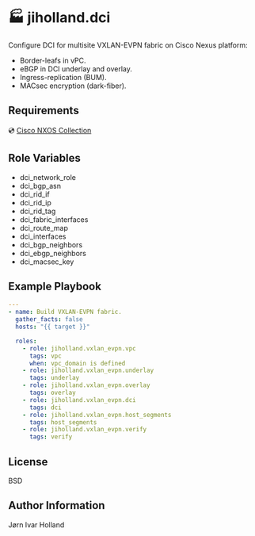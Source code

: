 🏭 jiholland.dci
=================

Configure DCI for multisite VXLAN-EVPN fabric on Cisco Nexus platform:
- Border-leafs in vPC.
- eBGP in DCI underlay and overlay.
- Ingress-replication (BUM).
- MACsec encryption (dark-fiber).

Requirements
------------

💿 [Cisco NXOS Collection](https://galaxy.ansible.com/ui/repo/published/cisco/nxos)

Role Variables
--------------

- dci_network_role
- dci_bgp_asn
- dci_rid_if
- dci_rid_ip
- dci_rid_tag
- dci_fabric_interfaces
- dci_route_map
- dci_interfaces
- dci_bgp_neighbors
- dci_ebgp_neighbors
- dci_macsec_key

Example Playbook
----------------
```YAML
---
- name: Build VXLAN-EVPN fabric.
  gather_facts: false
  hosts: "{{ target }}"

  roles:
    - role: jiholland.vxlan_evpn.vpc
      tags: vpc
      when: vpc_domain is defined
    - role: jiholland.vxlan_evpn.underlay
      tags: underlay
    - role: jiholland.vxlan_evpn.overlay
      tags: overlay
    - role: jiholland.vxlan_evpn.dci
      tags: dci
    - role: jiholland.vxlan_evpn.host_segments
      tags: host_segments
    - role: jiholland.vxlan_evpn.verify
      tags: verify
```
License
-------

BSD

Author Information
------------------

Jørn Ivar Holland
